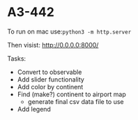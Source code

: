 # A3-442

To run on mac use:```python3 -m http.server```

Then visist: http://0.0.0.0:8000/

Tasks:
- Convert to observable
- Add slider functionality
- Add color by continent
- Find (make?) continent to airport map
    - generate final csv data file to use
- Add legend 
